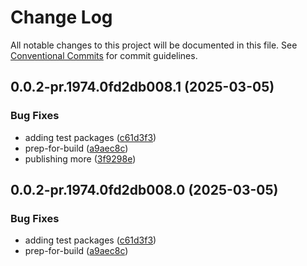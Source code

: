 # Change Log

All notable changes to this project will be documented in this file.
See [Conventional Commits](https://conventionalcommits.org) for commit guidelines.

## 0.0.2-pr.1974.0fd2db008.1 (2025-03-05)


### Bug Fixes

* adding test packages ([c61d3f3](https://github.com/Kong/public-ui-components/commit/c61d3f38ee0d93e5a3c135884e7a84b9bd4e4002))
* prep-for-build ([a9aec8c](https://github.com/Kong/public-ui-components/commit/a9aec8cbc880566237e5f752e027538ba0254cd6))
* publishing more ([3f9298e](https://github.com/Kong/public-ui-components/commit/3f9298eb9225adb6392fa160d45e9a1f2b3c1034))





## 0.0.2-pr.1974.0fd2db008.0 (2025-03-05)


### Bug Fixes

* adding test packages ([c61d3f3](https://github.com/Kong/public-ui-components/commit/c61d3f38ee0d93e5a3c135884e7a84b9bd4e4002))
* prep-for-build ([a9aec8c](https://github.com/Kong/public-ui-components/commit/a9aec8cbc880566237e5f752e027538ba0254cd6))

